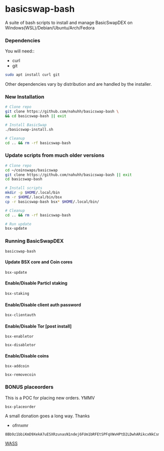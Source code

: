 # basicswap-bash

A suite of bash scripts to install and manage
BasicSwapDEX on Windows(WSL)/Debian/Ubuntu/Arch/Fedora

### Dependencies

You will need::

- curl
- git

```bash
sudo apt install curl git
```

Other dependencies vary by distribution and are handled by the installer.

### New Installation

```bash
# Clone repo
git clone https://github.com/nahuhh/basicswap-bash \
&& cd basicswap-bash || exit

# Install BasicSwap
./basicswap-install.sh

# Cleanup
cd .. && rm -rf basicswap-bash
```

### Update scripts from much older versions

```bash
# Clone repo
cd ~/coinswaps/basicswap
git clone https://github.com/nahuhh/basicswap-bash || exit
cd basicswap-bash

# Install scripts
mkdir -p $HOME/.local/bin
rm -r $HOME/.local/bin/bsx
cp -r basicswap-bash bsx* $HOME/.local/bin/

# Cleanup
cd .. && rm -rf basicswap-bash

# Run update
bsx-update
```

### Running BasicSwapDEX

```
basicswap-bash
```

#### Update BSX core and Coin cores

```
bsx-update
```

#### Enable/Disable Particl staking

```bash
bsx-staking
```

#### Enable/Disable client auth password

```bash
bsx-clientauth
```

#### Enable/Disable Tor [post install]

```
bsx-enabletor
```

```
bsx-disabletor
```

#### Enable/Disable coins

```
bsx-addcoin
```

```
bsx-removecoin
```

### BONUS placeorders

This is a POC for placing new orders. YMMV

```
bsx-placeorder
```

A small donation goes a long way. Thanks

- ofrnxmr

```
8Bb9z1bbiKmD9XekA7uESXRzunasN1ndej6FUm1bRFEtSPFqVWvHPtD2LDwhARikcxNkCsmaBcGGF2VSeFWhMe57FGXNaZP
```

[WASS](getwishlisted.xyz/ofrnxmr)
